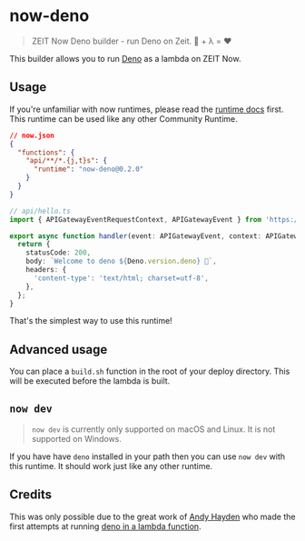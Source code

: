 # now-deno

> ZEIT Now Deno builder - run Deno on Zeit. 🦕 + λ = ❤️

This builder allows you to run [Deno](https://deno.land) as a lambda on ZEIT Now.

## Usage

If you're unfamiliar with now runtimes, please read the [runtime docs](https://zeit.co/docs/runtimes) first. This runtime can be used like any other Community Runtime.

```json
// now.json
{
  "functions": {
    "api/**/*.{j,t}s": {
      "runtime": "now-deno@0.2.0"
    }
  }
}
```

```ts
// api/hello.ts
import { APIGatewayEventRequestContext, APIGatewayEvent } from 'https://deno.land/x/lambda/mod.ts';

export async function handler(event: APIGatewayEvent, context: APIGatewayEventRequestContext) {
  return {
    statusCode: 200,
    body: `Welcome to deno ${Deno.version.deno} 🦕`,
    headers: {
      'content-type': 'text/html; charset=utf-8',
    },
  };
}
```

That's the simplest way to use this runtime!

## Advanced usage

You can place a `build.sh` function in the root of your deploy directory. This will be executed before the lambda is built.

## `now dev`

> `now dev` is currently only supported on macOS and Linux. It is not supported on Windows.

If you have have `deno` installed in your path then you can use `now dev` with this runtime. It should work just like any other runtime.

## Credits

This was only possible due to the great work of [Andy Hayden](https://github.com/hayd) who made the first attempts at running [deno in a lambda function](https://github.com/hayd/deno-lambda).
